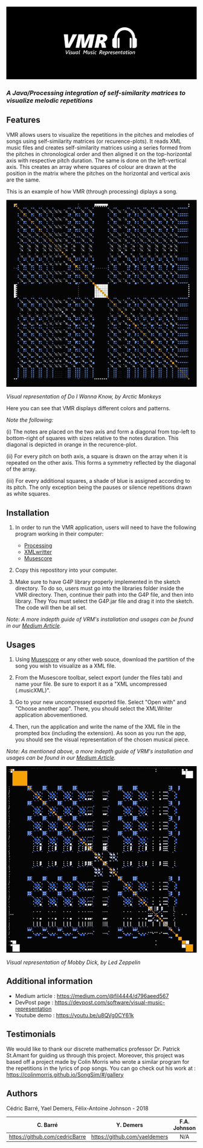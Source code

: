 ![](visuals/logo_vmr.jpg)
### _A Java/Processing integration of self-similarity matrices to visualize melodic repetitions_ 

## Features
VMR allows users to visualize the repetitions in the pitches and melodies of songs using self-similarity matrices (or recurence-plots).
It reads XML music files and creates self-similarity matrices using a series formed from the pitches in chronological order and then aligned it on the top-horizontal axis with respective pitch duration. The same is done on the left-vertical axis. This creates an array where squares of colour are drawn at the position in the matrix where the pitches on the horizontal and vertical axis are the same.

This is an example of how VMR (through processing) diplays a song.

![](visuals/do_i_wanna_know_vmr.jpeg)

_Visual representation of Do I Wanna Know, by Arctic Monkeys_

Here you can see that VMR displays different colors and patterns. 

_Note the following:_

(i)   The notes are placed on the two axis and form a diagonal from top-left to bottom-right of squares with sizes relative to the notes       duration. This diagonal is depicted in orange in the recurence-plot.

(ii)  For every pitch on both axis, a square is drawn on the array when it is repeated on the other axis. This forms a symmetry               reflected by the diagonal of the array.

(iii) For every additional squares, a shade of blue is assigned according to its pitch. The only exception being the pauses or silence         repetitions drawn as white squares.

## Installation

1) In order to run the VMR application, users will need to have the following program working in their computer:
   - [Processing](https://processing.org/)
   - [XMLwritter](https://xmlwriter.net/)
   - [Musescore](https://musescore.org/en)

2) Copy this repostitory into your computer.

3) Make sure to have G4P library properly implemented in the sketch directory. To do so, users must go into the libraries folder inside    the VMR directory. Then, continue their path into the G4P file, and then into library. They You must select the G4P.jar file and drag    it into the sketch. The code will then be all set.

_Note: A more indepth guide of VRM's installation and usages can be found in our [Medium Article](https://medium.com/@fil4444/d796aeed567)._ 

## Usages
1) Using [Musescore](https://musescore.org/en) or any other web souce, download the partition of the song you wish to visualize as a XML file. 

2) From the Musescore toolbar, select export (under the files tab) and name your file. Be sure to export it as a "XML uncompressed  (.musicXML)".

3) Go to your new uncompressed exported file. Select "Open with" and "Choose another app". There, you should select the XMLWriter application abovementioned.

4) Then, run the application and write the name of the XML file in the prompted box (including the extension). As soon as you run the app, you should see the visual representation of the chosen musical piece.

_Note: As mentioned above, a more indepth guide of VRM's installation and usages can be found in our [Medium Article](https://medium.com/@fil4444/d796aeed567)._ 

![](visuals/mobby_dick_vmr.jpeg)

_Visual representation of Mobby Dick, by Led Zeppelin_

## Additional information
- Medium article : https://medium.com/@fil4444/d796aeed567
- DevPost page   : https://devpost.com/software/visual-music-representation 
- Youtube demo   : https://youtu.be/u8QVg0CY61k

## Testimonials
We would like to thank our discrete mathematics professor Dr. Patrick St.Amant for guiding us through this project. Moreover, this project was based off a project made by Colin Morris who wrote a similar program for the repetitions in the lyrics of pop songs. 
You can go check out his work at : https://colinmorris.github.io/SongSim/#/gallery

## Authors
Cédric Barré, Yael Demers, Félix-Antoine Johnson - 2018

| C. Barré | Y. Demers | F.A. Johnson  |
| :---:     | :-:         | :-:         |
| https://github.com/cedricBarre | https://github.com/yaeldemers | N/A |  
